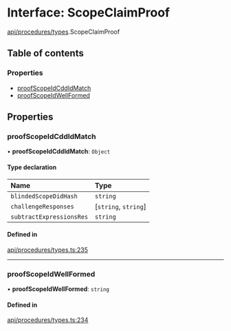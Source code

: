# Interface: ScopeClaimProof

[api/procedures/types](../wiki/api.procedures.types).ScopeClaimProof

## Table of contents

### Properties

- [proofScopeIdCddIdMatch](../wiki/api.procedures.types.ScopeClaimProof#proofscopeidcddidmatch)
- [proofScopeIdWellFormed](../wiki/api.procedures.types.ScopeClaimProof#proofscopeidwellformed)

## Properties

### proofScopeIdCddIdMatch

• **proofScopeIdCddIdMatch**: `Object`

#### Type declaration

| Name | Type |
| :------ | :------ |
| `blindedScopeDidHash` | `string` |
| `challengeResponses` | [`string`, `string`] |
| `subtractExpressionsRes` | `string` |

#### Defined in

[api/procedures/types.ts:235](https://github.com/PolymathNetwork/polymesh-sdk/blob/c6fe1be3/src/api/procedures/types.ts#L235)

___

### proofScopeIdWellFormed

• **proofScopeIdWellFormed**: `string`

#### Defined in

[api/procedures/types.ts:234](https://github.com/PolymathNetwork/polymesh-sdk/blob/c6fe1be3/src/api/procedures/types.ts#L234)

